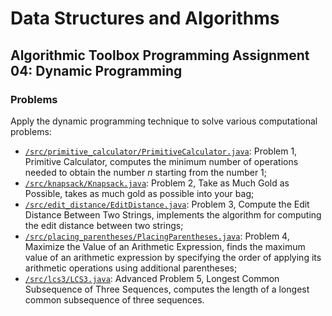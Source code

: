# Data Structures and Algorithms
## Algorithmic Toolbox Programming Assignment 04: Dynamic Programming
### Problems
Apply the dynamic programming technique to solve various computational problems:
* [`/src/primitive_calculator/PrimitiveCalculator.java`](src/primitive_calculator/PrimitiveCalculator.java): Problem 1, Primitive Calculator, computes the minimum number of operations needed to obtain the number *n* starting from the number 1;
* [`/src/knapsack/Knapsack.java`](src/knapsack/Knapsack.java): Problem 2, Take as Much Gold as Possible, takes as much gold as possible into your bag;
* [`/src/edit_distance/EditDistance.java`](src/edit_distance/EditDistance.java): Problem 3, Compute the Edit Distance Between Two Strings, implements the algorithm for computing the edit distance between two strings;
* [`/src/placing_parentheses/PlacingParentheses.java`](src/placing_parentheses/PlacingParentheses.java): Problem 4, Maximize the Value of an Arithmetic Expression, finds the maximum value of an arithmetic expression by specifying the order of applying its arithmetic operations using additional parentheses;
* [`/src/lcs3/LCS3.java`](src/lcs3/LCS3.java): Advanced Problem 5, Longest Common Subsequence of Three Sequences, computes the length of a longest common subsequence of three sequences.
